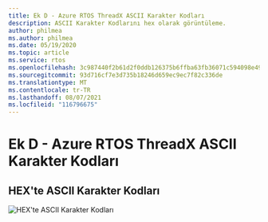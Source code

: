 ```yaml
---
title: Ek D - Azure RTOS ThreadX ASCII Karakter Kodları
description: ASCII Karakter Kodlarını hex olarak görüntüleme.
author: philmea
ms.author: philmea
ms.date: 05/19/2020
ms.topic: article
ms.service: rtos
ms.openlocfilehash: 3c987440f2b61d2f0ddb126375b6ffba63fb36071c594098e4971de98dce7621
ms.sourcegitcommit: 93d716cf7e3d735b18246d659ec9ec7f82c336de
ms.translationtype: MT
ms.contentlocale: tr-TR
ms.lasthandoff: 08/07/2021
ms.locfileid: "116796675"
---
```

# <a name="appendix-d---azure-rtos-threadx-ascii-character-codes"></a>Ek D - Azure RTOS ThreadX ASCII Karakter Kodları

## <a name="ascii-character-codes-in-hex"></a>HEX'te ASCII Karakter Kodları

![HEX'te ASCII Karakter Kodları](./media/user-guide/ascii-character-codes-hex.png)
